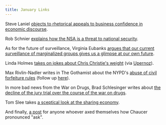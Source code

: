 ```yaml
---
title: January Links
---
```


Steve Laniel
[objects to rhetorical appeals to business confidence in economic discourse](http://stevereads.com/weblog/2014/01/10/business-confidence-how-about-middle-class-confidence/).

Rob Schnier [explains how the NSA is a threat to national security](https://www.schneier.com/blog/archives/2014/01/how_the_nsa_thr.html).

As for the future of surveillance, Virginia Eubanks [argues that our current
surveillance of marginalized groups gives us a glimpse at our own future](http://prospect.org/article/want-predict-future-surveillance-ask-poor-communities).

Linda Holmes
[takes on jokes about Chris Christie's weight](http://www.npr.org/blogs/monkeysee/2014/01/13/262076085/chris-christie-and-pulling-the-red-handle)
(via [Upernoz](http://upyernoz.blogspot.com/)).

Max Rivlin-Nadler writes in The Gothamist about the NYPD's
[abuse of civil forfeiture rules](http://gothamist.com/2014/01/14/nypd_civil_forfeiture.php)
(follow up [here](http://gothamist.com/2014/01/30/nypd_takes_the_money.php)).

In more bad news from the War on Drugs, Brad Schlesinger writes about [the
decline of the jury trial over the course of the war on drugs](http://www.outsidethebeltway.com/how-the-drug-war-disappeared-the-jury-trial).

Tom Slee takes [a sceptical look at the sharing economy](https://www.jacobinmag.com/2014/01/sharing-and-caring/).

And finally,
[a post](http://www.npr.org/blogs/codeswitch/2013/12/03/248515217/why-chaucer-said-ax-instead-of-ask-and-why-some-still-do)
for anyone whoever axed themselves how Chaucer pronounced "ask".
